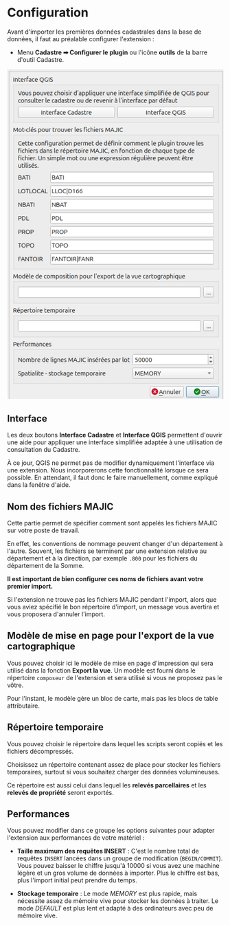 # Configuration

Avant d'importer les premières données cadastrales dans la base de données, il faut au préalable configurer
l'extension :

* Menu **Cadastre ➡ Configurer le plugin** ou l'icône **outils** de la barre d'outil Cadastre.

![alt](../media/cadastre_option_dialog.png)

## Interface

Les deux boutons **Interface Cadastre** et **Interface QGIS** permettent d'ouvrir une aide pour appliquer une
interface simplifiée adaptée à une utilisation de consultation du Cadastre.

À ce jour, QGIS ne permet pas de modifier dynamiquement l'interface via une extension. Nous incorporerons cette
fonctionnalité lorsque ce sera possible. En attendant, il faut donc le faire manuellement, comme expliqué dans
la fenêtre d'aide.

## Nom des fichiers MAJIC

Cette partie permet de spécifier comment sont appelés les fichiers MAJIC sur votre poste de travail.

En effet, les conventions de nommage peuvent changer d'un département à l'autre. Souvent, les fichiers se
terminent par une extension relative au département et à la direction, par exemple `.800` pour les fichiers
du département de la Somme.

**Il est important de bien configurer ces noms de fichiers avant votre premier import.**

Si l'extension ne trouve pas les fichiers MAJIC pendant l'import, alors que vous aviez spécifié le bon
répertoire d'import, un message vous avertira et vous proposera d'annuler l'import.

## Modèle de mise en page pour l'export de la vue cartographique

Vous pouvez choisir ici le modèle de mise en page d'impression qui sera utilisé dans la fonction **Export la
vue**. Un modèle est fourni dans le répertoire `composeur` de l'extension et sera utilisé si vous ne proposez
pas le vôtre.

Pour l'instant, le modèle gère un bloc de carte, mais pas les blocs de table attributaire.

## Répertoire temporaire

Vous pouvez choisir le répertoire dans lequel les scripts seront copiés et les fichiers décompressés.

Choisissez un répertoire contenant assez de place pour stocker les fichiers temporaires, surtout si vous
souhaitez charger des données volumineuses.

Ce répertoire est aussi celui dans lequel les **relevés parcellaires** et les **relevés de propriété** seront
exportés.

## Performances

Vous pouvez modifier dans ce groupe les options suivantes pour adapter l'extension aux performances de votre
matériel :

* **Taille maximum des requêtes INSERT** : C'est le nombre total de requêtes `INSERT` lancées dans un groupe de
  modification (`BEGIN/COMMIT`). Vous pouvez baisser le chiffre jusqu'à 10000 si vous avez une machine légère
  et un gros volume de données à importer. Plus le chiffre est bas, plus l'import initial peut prendre du
  temps.

* **Stockage temporaire** : Le mode *MEMORY* est plus rapide, mais nécessite assez de mémoire vive pour
  stocker les données à traiter. Le mode *DEFAULT* est plus lent et adapté à des ordinateurs avec peu de
  mémoire vive.
